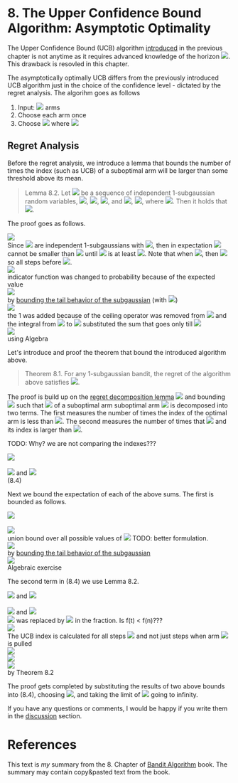 # 8. The Upper Confidence Bound Algorithm: Asymptotic Optimality
The Upper Confidence Bound (UCB) algorithm [introduced](7_upper_confidence_bound.md) in the previous chapter is not anytime as it requires advanced knowledge of the horizon <img src="https://render.githubusercontent.com/render/math?math=n">. This drawback is resovled in this chapter. 

The asymptotically optimally UCB differs from the previously introduced UCB algorithm just in the choice of the confidence level - dictated by the regret analysis. The algorihm goes as follows
1. Input: <img src="https://render.githubusercontent.com/render/math?math=k"> arms
1. Choose each arm once
1. Choose <img src="https://render.githubusercontent.com/render/math?math=A_t = \argmax_i(\hat{\mu}_i(t-1) %2B \sqrt{\frac{2\log{f(t)}}{T_i(t-1)}})"> where <img src="https://render.githubusercontent.com/render/math?math=f(t) = 1 %2B t\log^2(t)">

## Regret Analysis
 Before the regret analysis, we introduce a lemma that bounds the number of times the index (such as UCB) of a suboptimal arm will be larger than some threshold above its mean. 
 
 > Lemma 8.2. Let <img src="https://render.githubusercontent.com/render/math?math=f(t) = X_1, ..., X_n"> be a sequence of independent 1-subgaussian random variables, <img src="https://render.githubusercontent.com/render/math?math=\frac{1}{t}\sum{s=1}_{t} X_s">, <img src="https://render.githubusercontent.com/render/math?math=\epsilon > 0">,  <img src="https://render.githubusercontent.com/render/math?math=a > 0">, and <img src="https://render.githubusercontent.com/render/math?math=\kappa = \sum_{n}^{t=1} \mathbb{1} \{\hat{\mu}_t %2B \sqrt{\frac{2a}{t}} \geq \epsilon\}">, <img src="https://render.githubusercontent.com/render/math?math=\kappa\prime = u %2B \sum_{t=\lceil u \rceil}^{t=n} \mathbb{1} \{\hat{\mu}_t %2B \sqrt{\frac{2a}{t}} \geq \epsilon\}">, where <img src="https://render.githubusercontent.com/render/math?math=u=2a\epsilon^-2">. Then it holds that <img src="https://render.githubusercontent.com/render/math?math=\mathbb{E}[\kappa] \leq \mathbb{E}[\kappa\prime] \leq 1 %2B \frac{2}{\epsilon^2}(a + \sqrt{\pi a} %2B 1)">.

The proof goes as follows.
<div class="div-table">
    <div class="div-table-row">
        <div class="div-table-col_eq">
            <img src="https://render.githubusercontent.com/render/math?math=\mathbb{E}[\kappa] \leq \mathbb{E}[\kappa\prime]">
        </div>
        <div class="div-table-col_expl">
            Since <img src="https://render.githubusercontent.com/render/math?math=X_i"> are
            independent 1-subgaussians with <img
                src="https://render.githubusercontent.com/render/math?math=\mathbb{E}[\hat{\mu}_t] = 0">,
            then in expectation <img
                src="https://render.githubusercontent.com/render/math?math=\hat{\mu}_t %2B \sqrt{\frac{2a}{t}}">
            cannot be smaller than <img src="https://render.githubusercontent.com/render/math?math=\epsilon"> until <img src="https://render.githubusercontent.com/render/math?math=t"> is at least <img src="https://render.githubusercontent.com/render/math?math=2a/\epsilon^2">. Note
            that when <img src="https://render.githubusercontent.com/render/math?math=t=u">, then
            <img src="https://render.githubusercontent.com/render/math?math=\sqrt{\frac{2a}{t}} = \epsilon">
            so all steps before <img src="https://render.githubusercontent.com/render/math?math=\sqrt{\frac{2a}{t}} > \epsilon">.
        </div>
    </div>
    <div class="div-table-row">
        <div class="div-table-col_eq">
            <img src="https://render.githubusercontent.com/render/math?math== u %2B \sum_{t=\lceil u \rceil}^{t=n} \mathbb{P} (\hat{\mu}_t %2B \sqrt{\frac{2a}{t}})">
        </div>
        <div class="div-table-col_expl">
            indicator function was changed to probability because of the expected value
        </div>
    </div>
    <div class="div-table-row">
        <div class="div-table-col_eq">
            <img src="https://render.githubusercontent.com/render/math?math=\leq u %2B \sum_{t=\lceil u \rceil}^{t=n} \exp(-\frac{t(\epsilon-\sqrt{\frac{2a}{t}})^2}{2})">
        </div>
        <div class="div-table-col_expl">
            by <a href="5_concentration_of_measure.html#bounding-the-sample-reward-mean">bounding
            the
            tail behavior of the subgaussian</a> (with <img
                src="https://render.githubusercontent.com/render/math?math=\mu=0">)
        </div>
    </div>
    <div class="div-table-row">
        <div class="div-table-col_eq">
            <img src="https://render.githubusercontent.com/render/math?math=\leq 1 %2B u %2B \int_{u}^{\infinity} \exp(-\frac{t(\epsilon-\sqrt{\frac{2a}{t}})^2}{2}) \,dt">
        </div>
        <div class="div-table-col_expl">
            the 1 was added because of the ceiling operator was removed from <img
                src="https://render.githubusercontent.com/render/math?math=u"> and the integral
            from
            <img
                    src="https://render.githubusercontent.com/render/math?math=u"> to <img
                src="https://render.githubusercontent.com/render/math?math=\infinity">
            substituted the
            sum
            that goes only till <img
                src="https://render.githubusercontent.com/render/math?math=n">
        </div>
    </div>
    <div class="div-table-row">
        <div class="div-table-col_eq">
            <img src="https://render.githubusercontent.com/render/math?math== 1 %2B \frac{2}{\epsilon^2}(a %2B \sqrt{\pi a} %2B 1)">
        </div>
        <div class="div-table-col_expl">
            using Algebra
        </div>
    </div>
</div>

Let's introduce and proof the theorem that bound the introduced algorithm above.

> Theorem 8.1. For any 1-subgaussian bandit, the regret of the algorithm above satisfies <img src="https://render.githubusercontent.com/render/math?math=R_n \leq \sum_{i:\Delta_i > 0} \inf_{\epsilon \in (0, \Delta_i)} \Delta_i (1 %2B \frac{5}{\epsilon^2} %2B \frac{2(\log{f(n)} %2B \sqrt{\pi \log{f(n)}} %2B 1)}{(\Delta_i - \epsilon)^2})">.

The proof is build up on the [regret decomposition lemma](4_stochastic_bandits.md#decomposing-the-regret) <img src="https://render.githubusercontent.com/render/math?math=\sum_{i=1}^{k} \Delta_i \mathbb{E}[T_i(n)]"> and bounding <img src="https://render.githubusercontent.com/render/math?math=\mathbb{E}[T_i(n)]"> such that <img src="https://render.githubusercontent.com/render/math?math=T_i"> of a suboptimal arm suboptimal arm <img src="https://render.githubusercontent.com/render/math?math=i"> is decomposed into two terms. The first measures the number of times the index of the optimal arm is less than <img src="https://render.githubusercontent.com/render/math?math=\mu_1 - \epsilon">. The second measures the number of times that <img src="https://render.githubusercontent.com/render/math?math=A_t=i"> and its index is larger than <img src="https://render.githubusercontent.com/render/math?math=\mu_1 - \epsilon">.

TODO: Why? we are not comparing the indexes???

<div class="div-table">
    <div class="div-table-row">
        <div class="div-table-col_eq">
            <img src="https://render.githubusercontent.com/render/math?math=T_i(n) = \sum_{t=1}^{n} \mathbb{I}\{A_t = i\}">
        </div>
        <div class="div-table-col_expl">
        &nbsp;     
        </div>
    </div>
    <div class="div-table-row">
        <div class="div-table-col_eq">
            <img src="https://render.githubusercontent.com/render/math?math=\leq \sum_{t=1}^{n} \mathbb{I}\{\hat{\mu}_1(t-1) %2B \sqrt{\frac{2\log{f(t)}}{T_1(t-1)}} \leq \mu_1 - \epsilon\} %2B \sum_{t=1}^{n} \mathbb{I}\{\hat{\mu}_i(t-1) %2B \sqrt{\frac{2\log{f(t)}}{T_i(t-1)}} \geq \mu_1 - \epsilon"> and <img src="https://render.githubusercontent.com/render/math?math=A_t = i\}">  
        </div>
        <div class="div-table-col_expl">
        (8.4)     
        </div>
    </div>
</div>

Next we bound the expectation of each of the above sums. The first is bounded as follows.

<div class="div-table">
    <div class="div-table-row">
        <div class="div-table-col_eq">
            <img src="https://render.githubusercontent.com/render/math?math=\mathbb{E}[\sum_{t=1}^{n} \mathbb{I}\{\hat{\mu}_1(t-1) %2B \sqrt{\frac{2\log{f(t)}}{T_1(t-1)}} \leq \mu_1 - \epsilon\}]"> 
        </div>
        <div class="div-table-col_expl">
        &nbsp;     
        </div>
    </div>
    <div class="div-table-row">
        <div class="div-table-col_eq">
          <img src="https://render.githubusercontent.com/render/math?math=\leq \sum_{t=1}^{n}\sum_{s=1}^{n} \mathbb{P}\{\hat{\mu}_{1s} %2B \sqrt{ \frac{2\log{f(t)}}{s} } \leq \mu_1 - \epsilon\}"> 
        </div>
        <div class="div-table-col_expl">
        union bound over all possible values of <img src="https://render.githubusercontent.com/render/math?math=T_1(t-1)"> 
        TODO: better formulation.    
        </div>
    </div>
    <div class="div-table-row">
        <div class="div-table-col_eq">
          <img src="https://render.githubusercontent.com/render/math?math=\leq \sum_{t=1}^{n}\sum_{s=1}^{n} \exp(-\frac{s(\sqrt{\frac{2\log{f(t)}}{s}} %2B \epsilon)^2}{2})"> 
        </div>                    
        <div class="div-table-col_expl">
        by <a href="5_concentration_of_measure.html#bounding-the-sample-reward-mean">bounding the tail behavior of the subgaussian</a>                
        </div>
    </div>  
    <div class="div-table-row">
        <div class="div-table-col_eq">
          <img src="https://render.githubusercontent.com/render/math?math=\leq \sum_{t=1}^{n} \frac{1}{f(t)}\sum_{s=1}^{n} \exp(-\frac{s\epsilon^2}{2}) \leq \frac{5}{\epsilon^2}"> 
        </div>                    
        <div class="div-table-col_expl">
        Algebraic exercise               
        </div>
    </div>   
</div> 

The second term in (8.4) we use Lemma 8.2. 

<div class="div-table">
    <div class="div-table-row">
        <div class="div-table-col_eq">
            <img src="https://render.githubusercontent.com/render/math?math=\mathbb{E}[\sum_{t=1}^{n} \mathbb{I}\{\hat{\mu}_i(t-1) %2B \sqrt{\frac{2\log{f(t)}}{T_i(t-1)}} \geq \mu_1 - \epsilon"> and <img src="https://render.githubusercontent.com/render/math?math=A_t = i\}]">
        </div>
        <div class="div-table-col_expl">
        &nbsp;     
        </div>
    </div>
     <div class="div-table-row">
        <div class="div-table-col_eq">
            <img src="https://render.githubusercontent.com/render/math?math=\leq\mathbb{E}[ \sum_{t=1}^{n} \mathbb{I}\{\hat{\mu}_i(t-1) %2B \sqrt{\frac{2\log{f(n)}}{T_i(t-1)}} \geq \mu_1 - \epsilon"> and <img src="https://render.githubusercontent.com/render/math?math=A_t = i\}]">
        </div>
        <div class="div-table-col_expl">
         <img src="https://render.githubusercontent.com/render/math?math=f(t)"> was replaced by <img src="https://render.githubusercontent.com/render/math?math=f(n)"> in the fraction. Is f(t) < f(n)???     
        </div>
    </div>    
    <div class="div-table-row">
        <div class="div-table-col_eq">
            <img src="https://render.githubusercontent.com/render/math?math=\leq \mathbb{E}[\sum_{s=1}^{n} \mathbb{I}\{\hat{\mu}_i(t-1) %2B \sqrt{\frac{2\log{f(n)}}{s}} \geq \mu_1 - \epsilon]"> 
        </div>
        <div class="div-table-col_expl">
         The UCB index is calculated for all steps <img src="https://render.githubusercontent.com/render/math?math=s \in [n]"> and not just steps when arm <img src="https://render.githubusercontent.com/render/math?math=i"> is pulled    
        </div>
    </div>        
    <div class="div-table-row">
        <div class="div-table-col_eq">
            <img src="https://render.githubusercontent.com/render/math?math== \mathbb{E}[\sum_{s=1}^{n} \mathbb{I}\{\hat{\mu}_i(t-1) - \mu_i %2B \sqrt{\frac{2\log{f(n)}}{s}} \geq \Delta_i - \epsilon]"> 
        </div>
        <div class="div-table-col_expl">
        <img src="https://render.githubusercontent.com/render/math?math=\mu_1 = \mu_i - \Delta_i">     
        </div>
    </div>    
    <div class="div-table-row">
        <div class="div-table-col_eq">
            <img src="https://render.githubusercontent.com/render/math?math=\leq 1 %2B \frac{2}{(\Delta_i - \epsilon)^2}(\log{f(n)} %2B    \sqrt{\pi\log{{f(n)}}} %2B 1) ">
        </div>
        <div class="div-table-col_expl">
        by Theorem 8.2     
        </div>
    </div>    
</div>
   
The proof gets completed by substituting the results of two above bounds into (8.4), choosing <img src="https://render.githubusercontent.com/render/math?math=\epsilon=\log^{-1/4}(n)">, and taking the limit of <img src="https://render.githubusercontent.com/render/math?math=n"> going to infinity. 


  

If you have any questions or comments, I would be happy if you write them in the [discussion](https://github.com/azikoss/bandit_summaries/discussions/categories/7-ucb) section. 
 
# References
This text is *my* summary from the 8. Chapter of [Bandit Algorithm](https://tor-lattimore.com/downloads/book/book.pdf) book. The summary may contain copy&pasted text from the book. 
